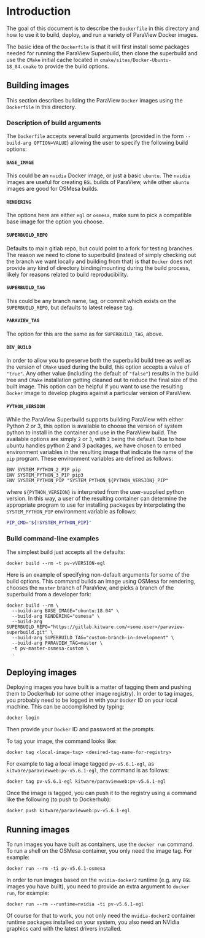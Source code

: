 # Introduction

The goal of this document is to describe the `Dockerfile` in this directory and how to use it to build, deploy, and run a variety of ParaView Docker images.

The basic idea of the `Dockerfile` is that it will first install some packages needed for running the ParaView Superbuild, then clone the superbuild and use the `CMake` initial cache located in `cmake/sites/Docker-Ubuntu-18_04.cmake` to provide the build options.

## Building images

This section describes building the ParaView `Docker` images using the `Dockerfile` in this directory.

### Description of build arguments

The `Dockerfile` accepts several build arguments (provided in the form `--build-arg OPTION=VALUE`) allowing the user to specify the following build options:

#### `BASE_IMAGE`

This could be an `nvidia` Docker image, or just a basic `ubuntu`.  The `nvidia` images are useful for creating `EGL` builds of ParaView, while other `ubuntu` images are good for OSMesa builds.

#### `RENDERING`

The options here are either `egl` or `osmesa`, make sure to pick a compatible base image for the option you choose.

#### `SUPERBUILD_REPO`

Defaults to main gitlab repo, but could point to a fork for testing branches.  The reason we need to clone to superbuild (instead of simply checking out the branch we want locally and building from that) is that `Docker` does not provide any kind of directory binding/mounting during the build process, likely for reasons related to build reproducibility.

#### `SUPERBUILD_TAG`

This could be any branch name, tag, or commit which exists on the `SUPERBUILD_REPO`, but defaults to latest release tag.

#### `PARAVIEW_TAG`

The option for this are the same as for `SUPERBUILD_TAG`, above.

#### `DEV_BUILD`

In order to allow you to preserve both the superbuild build tree as well as the version of `CMake` used during the build, this option accepts a value of `"true"`.  Any other value (including the default of `"false"`) results in the build tree and `CMake` installation getting cleaned out to reduce the final size of the built image.  This option can be helpful if you want to use the resulting `Docker` image to develop plugins against a particular version of ParaView.

#### `PYTHON_VERSION`

While the ParaView Superbuild supports building ParaView with either Python 2 or 3, this option is available to choose the version of system python to install in the container and use in the ParaView build.  The available options are simply `2` or `3`, with `2` being the default.  Due to how ubuntu handles python 2 and 3 packages, we have chosen to embed environment variables in the resulting image that indicate the name of the `pip` program.  These environment variables are defined as follows:

```
ENV SYSTEM_PYTHON_2_PIP pip
ENV SYSTEM_PYTHON_3_PIP pip3
ENV SYSTEM_PYTHON_PIP "SYSTEM_PYTHON_${PYTHON_VERSION}_PIP"
```

where `${PYTHON_VERSION}` is interpreted from the user-supplied python version.  In this way, a user of the resulting container can determine the appropriate program to use for installing packages by interpolating the `SYSTEM_PYTHON_PIP` environment variable as follows:

```bash
PIP_CMD="${!SYSTEM_PYTHON_PIP}"
```

### Build command-line examples

The simplest build just accepts all the defaults:

```
docker build --rm -t pv-vVERSION-egl
```

Here is an example of specifying non-default arguments for some of the build options.  This command builds an image using OSMesa for rendering, chooses the `master` branch of ParaView, and picks a branch of the superbuild from a developer fork:

```
docker build --rm \
  --build-arg BASE_IMAGE="ubuntu:18.04" \
  --build-arg RENDERING="osmesa" \
  --build-arg SUPERBUILD_REPO="https://gitlab.kitware.com/<some.user>/paraview-superbuild.git" \
  --build-arg SUPERBUILD_TAG="custom-branch-in-development" \
  --build-arg PARAVIEW_TAG=master \
  -t pv-master-osmesa-custom \
  .
```

## Deploying images

Deploying images you have built is a matter of tagging them and pushing them to Dockerhub (or some other image registry).  In order to tag images, you probably need to be logged in with your `Docker` ID on your local machine.  This can be accomplished by typing:

```
docker login
```

Then provide your `Docker` ID and password at the prompts.

To tag your image, the command looks like:

```
docker tag <local-image-tag> <desired-tag-name-for-registry>
```

For example to tag a local image tagged `pv-v5.6.1-egl`, as `kitware/paraviewweb:pv-v5.6.1-egl`, the command is as follows:

```
docker tag pv-v5.6.1-egl kitware/paraviewweb:pv-v5.6.1-egl
```

Once the image is tagged, you can push it to the registry using a command like the following (to push to Dockerhub):

```
docker push kitware/paraviewweb:pv-v5.6.1-egl
```

## Running images

To run images you have built as containers, use the `docker run` command.  To run a shell on the OSMesa container, you only need the image tag.  For example:

```
docker run --rm -ti pv-v5.6.1-osmesa
```

In order to run images based on the `nvidia-docker2` runtime (e.g. any `EGL` images you have built), you need to provide an extra argument to `docker run`, for example:

```
docker run --rm --runtime=nvidia -ti pv-v5.6.1-egl
```

Of course for that to work, you not only need the `nvidia-docker2` container runtime packages installed on your system, you also need an NVidia graphics card with the latest drivers installed.
